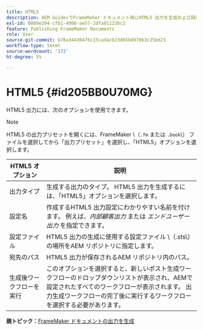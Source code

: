 ```yaml
---
title: HTML5
description: AEM GuidesでFrameMaker ドキュメント用にHTML5 出力を生成および設定します。
exl-id: 0889e394-cfb1-4006-ae57-2dfa81123bc2
feature: Publishing FrameMaker Documents
role: User
source-git-commit: b78a34430476c15cadacb23d65bd978b3c25bd23
workflow-type: tm+mt
source-wordcount: '172'
ht-degree: 5%

---
```


# HTML5 {#id205BB0U70MG}

HTML5 出力には、次のオプションを使用できます。

>[!NOTE]
>
> HTML5 の出力プリセットを開くには、FrameMaker \（`.fm` または `.book`\） ファイルを選択してから「出力プリセット」を選択し、「HTML5」オプションを選択します。

| HTML5 オプション | 説明 |
|------------|-----------|
| 出力タイプ | 生成する出力のタイプ。 HTML5 出力を生成するには、「HTML5」オプションを選択します。 |
| 設定名 | 作成するHTML5 出力設定にわかりやすい名前を付けます。 例えば、*内部顧客出力* または *エンドユーザー出力* を指定できます。 |
| 設定ファイル | HTML5 出力の生成に使用する設定ファイル \（.sts\）の場所をAEM リポジトリに指定します。 |
| 宛先のパス | HTML5 出力が保存されるAEM リポジトリ内のパス。 |
| 生成後ワークフローを実行 | このオプションを選択すると、新しいポスト生成ワークフローのドロップダウンリストが表示され、AEMで設定されたすべてのワークフローが表示されます。 出力生成ワークフローの完了後に実行するワークフローを選択する必要があります。 |

**親トピック：**&#x200B;[ FrameMaker ドキュメントの出力を生成 ](fm-output-generatation.md)
